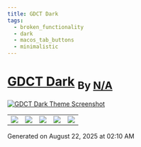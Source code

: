 ```yaml
---
title: GDCT Dark
tags:
  - broken_functionality
  - dark
  - macos_tab_buttons
  - minimalistic
---
```

<div style="theme_page_template_version_1"> </div>

<h1>
    <a href="bcdavasconcelos/Obsidian-GDCT_Dark">GDCT Dark</a>
    <sub>By <a href="https://github.com/N/A">N/A</a></sub>
</h1>

[![GDCT Dark Theme Screenshot](gdct.png)](bcdavasconcelos/Obsidian-GDCT_Dark)


<div class="inforow">
    <table>
        <tbody>
            <tr>
                <td><img src="https://img.shields.io/github/stars/?color=573E7A&amp;logo=github&amp;style=for-the-badge"></td>
                <td><img src="https://img.shields.io/github/issues/?color=573E7A&amp;logo=github&amp;style=for-the-badge"></td>
                <td><img src="https://img.shields.io/github/issues-pr/?color=573E7A&amp;logo=github&amp;style=for-the-badge"></td>
                <td><img src="https://img.shields.io/badge/Created%20on-Unknown-blue?color=573E7A&amp;logo=github&amp;style=for-the-badge"></td>
                <td><img src="https://img.shields.io/github/last-commit/?color=573E7A&amp;label=last%20update&amp;logo=github&amp;style=for-the-badge"></td>
            </tr>
        </tbody>
    </table>
</div>

Generated on August 22, 2025 at 02:10 AM
